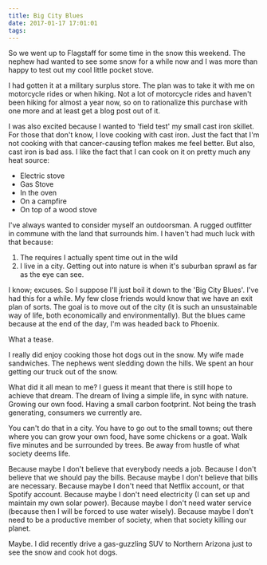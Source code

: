 ```yaml
---
title: Big City Blues
date: 2017-01-17 17:01:01
tags:
---
```


So we went up to Flagstaff for some time in the snow this weekend. The nephew had wanted to see some snow for a while now and I was more than happy to test out my cool little pocket stove.

I had gotten it at a military surplus store. The plan was to take it with me on motorcycle rides or when hiking. Not a lot of motorcycle rides and haven't been hiking for almost a year now, so on to rationalize this purchase with one more and at least get a blog post out of it.

I was also excited because I wanted to 'field test' my small cast iron skillet. For those that don't know, I love cooking with cast iron. Just the fact that I'm not cooking with that cancer-causing teflon makes me feel better. But also, cast iron is bad ass. I like the fact that I can cook on it on pretty much any heat source:

- Electric stove
- Gas Stove
- In the oven
- On a campfire
- On top of a wood stove

I've always wanted to consider myself an outdoorsman. A rugged outfitter in commune with the land that surrounds him. I haven't had much luck with that because:

1. The requires I actually spent time out in the wild
2. I live in a city. Getting out into nature is when it's suburban sprawl as far as the eye can see.

I know; excuses. So I suppose I'll just boil it down to the 'Big City Blues'. I've had this for a while. My few close friends would know that we have an exit plan of sorts. The goal is to move out of the city (it is such an unsustainable way of life, both economically and environmentally). But the blues came because at the end of the day, I'm was headed back to Phoenix.

What a tease.

I really did enjoy cooking those hot dogs out in the snow. My wife made sandwiches. The nephews went sledding down the hills. We spent an hour getting our truck out of the snow.

What did it all mean to me? I guess it meant that there is still hope to achieve that dream. The dream of living a simple life, in sync with nature. Growing our own food. Having a small carbon footprint. Not being the trash generating, consumers we currently are.

You can't do that in a city. You have to go out to the small towns; out there where you can grow your own food, have some chickens or a goat. Walk five minutes and be surrounded by trees. Be away from hustle of what society deems life.

Because maybe I don't believe that everybody needs a job. Because I don't believe that we should pay the bills. Because maybe I don't believe that bills are necessary. Because maybe I don't need that Netflix account, or that Spotify account. Because maybe I don't need electricity (I can set up and maintain my own solar power). Because maybe I don't need water service (because then I will be forced to use water wisely). Because maybe I don't need to be a productive member of society, when that society killing our planet.

Maybe. I did recently drive a gas-guzzling SUV to Northern Arizona just to see the snow and cook hot dogs.
